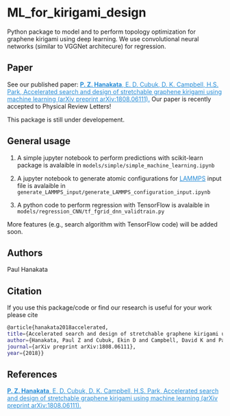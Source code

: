 # ML_for_kirigami_design
Python package to model and to perform topology optimization for graphene kirigami using deep learning. We use convolutional neural networks (similar to VGGNet architecure) for regression. 

## Paper 
See our published paper: <a href="https://arxiv.org/abs/1808.06111" style="color:#268cd7
"> **P. Z. Hanakata**, E. D. Cubuk, D. K. Campbell, H.S. Park, Accelerated search and design of stretchable graphene kirigami using machine learning (arXiv preprint arXiv:1808.06111).</a> Our paper is recently accepted to Physical Review Letters!

This package is still under developement. 

## General usage 
1. A simple jupyter notebook to perform predictions with scikit-learn package is avalaible in `models/simple/simple_machine_learning.ipynb`

2. A jupyter notebook to generate atomic configurations for <a href="https://lammps.sandia.gov/" style="color:#268cd7
">LAMMPS</a> input file is avalaible in `generate_LAMMPS_input/generate_LAMMPS_configuration_input.ipynb`

3. A python code to perform regression with TensorFlow is avalaible in `models/regression_CNN/tf_fgrid_dnn_validtrain.py`


More features (e.g., search algorithm with TensorFlow code) will be added soon.

## Authors
Paul Hanakata

## Citation

If you use this package/code or find our research is useful for your work please cite 
```bash
@article{hanakata2018accelerated,
title={Accelerated search and design of stretchable graphene kirigami using machine learning},
author={Hanakata, Paul Z and Cubuk, Ekin D and Campbell, David K and Park, Harold S},
journal={arXiv preprint arXiv:1808.06111},
year={2018}}
```
## References
<a href="https://arxiv.org/abs/1808.06111" style="color:#268cd7
"> **P. Z. Hanakata**, E. D. Cubuk, D. K. Campbell, H.S. Park, Accelerated search and design of stretchable graphene kirigami using machine learning (arXiv preprint arXiv:1808.06111).</a>
